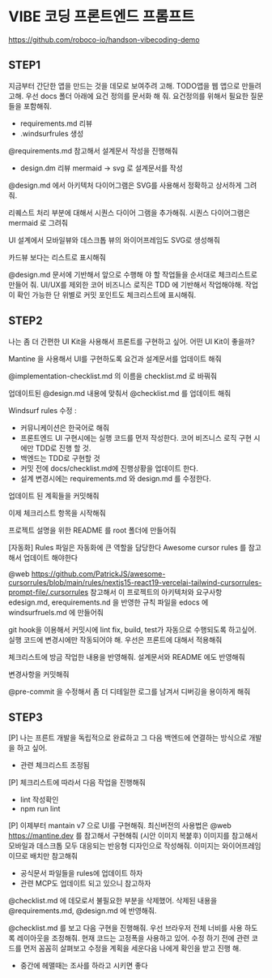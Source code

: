 # VIBE 코딩 프론트엔드 프롬프트

https://github.com/roboco-io/handson-vibecoding-demo

## STEP1

지금부터 간단한 앱을 만드는 것을 데모로 보여주려 고해. TODO앱을 웹 앱으로 만들려고해. 우선 docs 폴더 아래에 요건 정의를 문서화 해 줘. 요건정의를 위해서 필요한 질문들을 포함해줘.

- requirements.md 리뷰
- .windsurfrules 생성

@requirements.md 참고해서 설계문서 작성을 진행해줘

- design.dm 리뷰
  mermaid -> svg 로 설계문서를 작성

@design.md 에서 아키텍처 다이어그램은 SVG를 사용해서 정확하고 상서하게 그려줘.

리퀘스트 처리 부분에 대해서 시퀀스 다이어 그램을 추가해줘. 시퀀스 다이어그램은 mermaid 로 그려줘

UI 설계에서 모바일뷰와 데스크톱 뷰의 와이어프레임도 SVG로 생성해줘

카드뷰 보다는 리스트로 표시해줘

@design.md 문서에 기반해서 앞으로 수행해 야 할 작업들을 순서대로 체크리스트로 만들어 줘. UI/UX를 제외한 코어 비즈니스 로직은 TDD 에 기반해서 작업해야해. 작업이 확인 가능한 단 위별로 커밋 포인트도 체크리스트에 표시해줘.

## STEP2

나는 좀 더 간편한 UI Kit을 사용해서 프론트를 구현하고 싶어. 어떤 UI Kit이 좋을까?

Mantine 을 사용해서 UI를 구현하도록 요건과 설계문서를 업데이트 해줘

@implementation-checklist.md 의 이름을 checklist.md 로 바꿔줘

업데이트된 @design.md 내용에 맞춰서 @checklist.md 를 업데이트 해줘

Windsurf rules 수정 :

- 커뮤니케이션은 한국어로 해줘
- 프론트엔드 UI 구현시에는 실행 코드를 먼저 작성한다. 코어 비즈니스 로직 구현 시에만 TDD로 진행 할 것.
- 백엔드는 TDD로 구현할 것
- 커밋 전에 docs/checklist.md에 진행상황을 업데이트 한다.
- 설계 변경시에는 requirements.md 와 design.md 를 수정한다.

업데이트 된 계획들을 커밋해줘

이제 체크리스트 항목을 시작해줘

프로젝트 설명을 위한 README 를 root 폴더에 만들어줘

[자동화]
Rules 파일은 자동화에 큰 역할을 담당한다
Awesome cursor rules 를 참고해서 업데이트 해야한다

@web https://github.com/PatrickJS/awesome-cursorrules/blob/main/rules/nextjs15-react19-vercelai-tailwind-cursorrules-prompt-file/.cursorrules 참고해서 이 프로젝트의 아키텍처와 요구사항 edesign.md, erequirements.nd 을 반영한 규칙 파일을 edocs 에 windsurfruels.md 에 만들어줘

git hook을 이용해서 커밋시에 Iint fix, build, test가 자동으로 수행되도록 하고싶어. 실행 코드에 변경시에만 작동되어야 해.
우선은 프론트에 대해서 적용해줘

체크리스트에 방금 작업한 내용을 반영해줘. 설계문서와 README 에도 반영해줘

변경사항을 커밋해줘

@pre-commit 을 수정해서 좀 더 디테일한 로그를 남겨서 디버깅을 용이하게 해줘

## STEP3

[P] 나는 프른트 개발을 독립적으로 완료하고 그 다음 백엔드에 연결하는 방식으로 개발을 하고 싶어.

- 관련 체크리스트 조정됨

[P] 체크리스트에 따라서 다음 작업을 진행해줘

- lint 작성확인
- npm run lint

[P] 이제부터 mantain v7 으로 UI를 구현해줘. 최신버전의 사용법은 @web https://mantine.dev 를 참고해서 구현해줘
(시안 이미지 복붙후)
이미지를 참고해서 모바일과 데스크톱 모두 대응되는 반응형 디자인으로 작성해줘.
이미지는 와이어프레임 이므로 배치만 참고해줘

- 공식문서 파일들을 rules에 업데이트 하자
- 관련 MCP도 업데이트 되고 있으니 참고하자

@checklist.md 에 데모로서 불필요한 부분을 삭제했어. 삭제된 내용을 @requirements.md, @design.md 에 반영해줘.

@checklist.md 를 보고 다음 구현을 진행해줘. 우선 브라우저 전체 너비를 사용 하도록 레이아웃을 조정해줘. 현재 코드는 고정폭을 사용하고 있어. 수정 하기 전에 관련 코드를 먼저 꼼꼼히 살펴보고 수정을 계획을 세운다음 나에게 확인을 받고 진행 해.

- 중간에 헤맬때는 조사를 하라고 시키면 좋다
